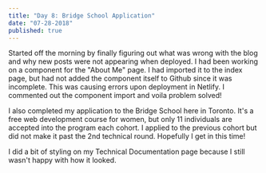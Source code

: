 ```yaml
---
title: "Day 8: Bridge School Application"
date: "07-28-2018"
published: true
---
```

Started off the morning by finally figuring out what was wrong with the blog and why new posts were not appearing when deployed. I had been working on a component for the "About Me" page. I had imported it to the index page, but had not added the component itself to Github since it was incomplete. This was causing errors upon deployment in Netlify. I commented out the component import and voila problem solved!

I also completed my application to the Bridge School here in Toronto. It's a free web development course for women, but only 11 individuals are accepted into the program each cohort. I applied to the previous cohort but did not make it past the 2nd technical round. Hopefully I get in this  time!

I did a bit of styling on my Technical Documentation page because I still wasn't happy with how it looked.
